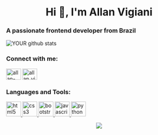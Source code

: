 <h1 align="center">Hi 👋, I'm Allan Vigiani</h1>
<h3 align="left">A passionate frontend developer from Brazil</h3>


![YOUR github stats](https://github-readme-stats.vercel.app/api?username=allanvigiani)

<p align="left">
<h3 align="left">Connect with me:</h3>
<a href="https://linkedin.com/in/allan-vigiani" target="blank"><img align="center" src="https://cdn.jsdelivr.net/npm/simple-icons@3.0.1/icons/linkedin.svg" alt="allan-vigiani" height="30" width="40" /></a>
<a href="https://instagram.com/allan_vigiani" target="blank"><img align="center" src="https://cdn.jsdelivr.net/npm/simple-icons@3.0.1/icons/instagram.svg" alt="allan_vigiani" height="30" width="40" /></a>
</p>

<h3 align="left">Languages and Tools:</h3>
<p align="left">
  <a href="https://www.w3.org/html/" target="_blank"> <img src="https://devicons.github.io/devicon/devicon.git/icons/html5/html5-original-wordmark.svg" alt="html5" width="40" height="40"/> </a>
  <a href="https://www.w3schools.com/css/" target="_blank"> <img src="https://devicons.github.io/devicon/devicon.git/icons/css3/css3-original-wordmark.svg" alt="css3" width="40" height="40"/> </a>
  <a href="https://getbootstrap.com" target="_blank"> <img src="https://devicons.github.io/devicon/devicon.git/icons/bootstrap/bootstrap-plain.svg" alt="bootstrap" width="40" height="40"/> </a>
  <a href="https://developer.mozilla.org/en-US/docs/Web/JavaScript" target="_blank"> <img src="https://devicons.github.io/devicon/devicon.git/icons/javascript/javascript-original.svg" alt="javascript" width="40" height="40"/> 
  </a> <a href="https://www.python.org" target="_blank"> <img src="https://devicons.github.io/devicon/devicon.git/icons/python/python-original.svg" alt="python" width="40" height="40"/> </a> 
</p>

<p align="center">
<img src="https://visitor-badge.laobi.icu/badge?page_id=valdemir1001" id="counter">
</p>

